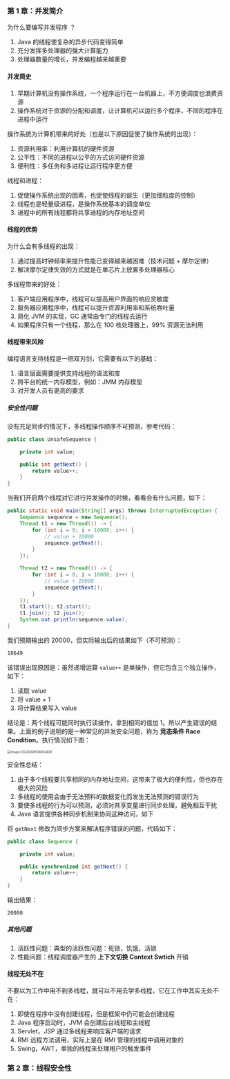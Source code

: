 ### 第 1 章：并发简介

为什么要编写并发程序 ？

1. Java 的线程使复杂的异步代码变得简单
2. 充分发挥多处理器的强大计算能力
3. 处理器数量的增长，并发编程越来越重要



#### 并发简史

1. 早期计算机没有操作系统，一个程序运行在一台机器上，不方便调度也浪费资源
2. 操作系统对于资源的分配和调度，让计算机可以运行多个程序，不同的程序在进程中运行



操作系统为计算机带来的好处（也是以下原因促使了操作系统的出现）：

1. 资源利用率：利用计算机的硬件资源
2. 公平性：不同的进程以公平的方式访问硬件资源
3. 便利性：多任务和多进程让运行程序更方便



线程和进程：

1. 促使操作系统出现的因素，也促使线程的诞生（更加细粒度的控制）
2. 线程也是轻量级进程，是操作系统基本的调度单位
3. 进程中的所有线程都将共享进程的内存地址空间



#### 线程的优势

为什么会有多线程的出现：

1. 通过提高时钟频率来提升性能已变得越来越困难（技术问题 + 摩尔定律）
2. 解决摩尔定律失效的方式就是在单芯片上放置多处理器核心



多线程带来的好处：

1. 客户端应用程序中，线程可以提高用户界面的响应灵敏度
2. 服务器应用程序中，线程可以提升资源利用率和系统吞吐量
3. 简化 JVM 的实现，GC 通常由专门的线程去运行
4. 如果程序只有一个线程，那么在 100 核处理器上，99% 资源无法利用



#### 线程带来风险

编程语言支持线程是一把双刃剑，它需要有以下的基础：

1. 语言层面需要提供支持线程的语法和库
2. 跨平台的统一内存模型，例如：JMM 内存模型
3. 对开发人员有更高的要求



##### 安全性问题

没有充足同步的情况下，多线程操作顺序不可预测，参考代码：

```java
public class UnsafeSequence {

    private int value;

    public int getNext() {
        return value++;
    }
}
```

当我们开启两个线程对它进行并发操作的时候，看看会有什么问题，如下：

```java
public static void main(String[] args) throws InterruptedException {
    Sequence sequence = new Sequence();
    Thread t1 = new Thread(() -> {
        for (int i = 0; i < 10000; i++) {
            // value + 10000
            sequence.getNext();
        }
    });

    Thread t2 = new Thread(() -> {
        for (int i = 0; i < 10000; i++) {
            // value + 10000
            sequence.getNext();
        }
    });
    t1.start(); t2.start();
    t1.join(); t2.join();
    System.out.println(sequence.value);
}
```

我们预期输出的 20000，但实际输出后的结果如下（不可预测）：

```sh
18649
```

该错误出现原因是：虽然递增运算 `value++` 是单操作，但它包含三个独立操作，如下：

1. 读取 value
2. 将 value + 1
3. 将计算结果写入 value

结论是：两个线程可能同时执行读操作，拿到相同的值加 1。所以产生错误的结果。上面的例子说明的是一种常见的并发安全问题，称为 **竞态条件 Race Condition**。执行情况如下图：

<img src="https://pcloud-1258173945.cos.ap-guangzhou.myqcloud.com/uPic/image-20220309134502430.png" alt="image-20220309134502430" style="zoom:50%;" />



安全性总结：

1. 由于多个线程要共享相同的内存地址空间，这带来了极大的便利性，但也存在极大的风险
2. 多线程的使用会由于无法预料的数据变化而发生无法预测的错误行为
3. 要使多线程的行为可以预测，必须对共享变量进行同步处理，避免相互干扰
4. Java 语言提供各种同步机制来协同这种访问，如下



将 `getNext` 修改为同步方案来解决程序错误的问题，代码如下：

```java
public class Sequence {

    private int value;

    public synchronized int getNext() {
        return value++;
    }
}
```

输出结果：

```sh
20000
```



##### 其他问题

1. 活跃性问题：典型的活跃性问题：死锁，饥饿，活锁
2. 性能问题：线程调度器产生的 **上下文切换 Context Swtich** 开销



#### 线程无处不在

不要以为工作中用不到多线程，就可以不用去学多线程，它在工作中其实无处不在：

1. 即使在程序中没有创建线程，但是框架中仍可能会创建线程
2. Java 程序启动时，JVM 会创建后台线程和主线程
3. Servlet，JSP 通过多线程来响应客户端的请求
4. RMI 远程方法调用，实际上是在 RMI 管理的线程中调用对象的
5. Swing，AWT，单独的线程来处理用户的触发事件



### 第 2 章：线程安全性

